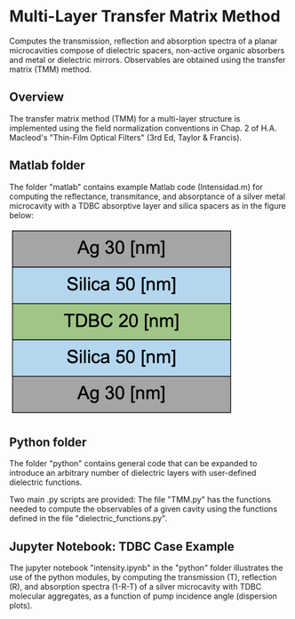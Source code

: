 # Multi-Layer Transfer Matrix Method

Computes the transmission, reflection and absorption spectra of a planar microcavities compose of dielectric spacers, 
non-active organic absorbers and metal or dielectric mirrors. Observables are obtained using the transfer matrix (TMM) method.

## Overview 

The transfer matrix method (TMM) for a multi-layer structure is implemented using the field normalization conventions in Chap. 2 of H.A. Macleod's "Thin-Film Optical Filters" (3rd Ed, Taylor & Francis). 

## Matlab folder

The folder "matlab" contains example Matlab code (Intensidad.m) for computing the reflectance, transmitance, and absorptance of a silver metal microcavity with a TDBC absorptive layer and silica spacers as in the figure below:

![TDBC cavity example](TDBC-cavity.png)


## Python folder

The folder "python" contains general code that can be expanded to introduce an arbitrary number of dielectric layers with user-defined dielectric functions.

Two main .py scripts are provided: The file "TMM.py" has the functions needed to compute the observables of a given cavity using the functions defined in the file  "dielectric_functions.py".  

## Jupyter Notebook: TDBC Case Example

The jupyter notebook "intensity.ipynb" in the "python" folder illustrates the use of the python modules, by computing the transmission (T), reflection (R), and absorption spectra (1-R-T) of a silver microcavity with TDBC molecular aggregates, as a function of pump incidence angle (dispersion plots).